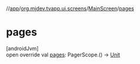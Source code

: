 //[app](../../../index.md)/[org.mjdev.tvapp.ui.screens](../index.md)/[MainScreen](index.md)/[pages](pages.md)

# pages

[androidJvm]\
open override val [pages](pages.md): PagerScope.() -&gt; [Unit](https://kotlinlang.org/api/latest/jvm/stdlib/kotlin/-unit/index.html)
